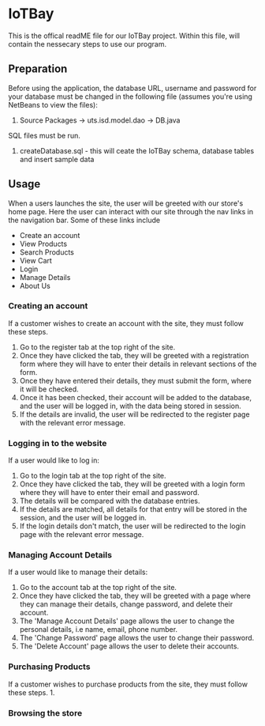 # IoTBay
This is the offical readME file for our IoTBay project.
Within this file, will contain the nessecary steps to use our program.

## Preparation
Before using the application, the database URL, username and password for your database must be changed in the following file (assumes you're using NetBeans to view the files):
  1. Source Packages -> uts.isd.model.dao -> DB.java

SQL files must be run.
1. createDatabase.sql - this will ceate the IoTBay schema, database tables and insert sample data

## Usage
When a users launches the site, the user will be greeted with our store's home page. Here the user can interact with our site through the nav links in the navigation bar. 
Some of these links include
- Create an account
- View Products
- Search Products
- View Cart
- Login
- Manage Details
- About Us

### Creating an account
If a customer wishes to create an account with the site, they must follow these steps.
1. Go to the register tab at the top right of the site.
2. Once they have clicked the tab, they will be greeted with a registration form where they will have to enter their details in relevant sections of the form.
3. Once they have entered their details, they must submit the form, where it will be checked.
4. Once it has been checked, their account will be added to the database, and the user will be logged in, with the data being stored in session.
5. If the details are invalid, the user will be redirected to the register page with the relevant error message.


### Logging in to the website
If a user would like to log in:
1. Go to the login tab at the top right of the site.
2. Once they have clicked the tab, they will be greeted with a login form where they will have to enter their email and password.
3. The details will be compared with the database entries.
4. If the details are matched, all details for that entry will be stored in the session, and the user will be logged in.
5. If the login details don't match, the user will be redirected to the login page with the relevant error message.

### Managing Account Details
If a user would like to manage their details:
1. Go to the account tab at the top right of the site.
2. Once they have clicked the tab, they will be greeted with a page where they can manage their details, change password, and delete their account.
3. The 'Manage Account Details' page allows the user to change the personal details, i.e name, email, phone number.
4. The 'Change Password' page allows the user to change their password.
5. The 'Delete Account' page allows the user to delete their accounts.

### Purchasing Products
If a customer wishes to purchase products from the site, they must follow these steps.
1.

### Browsing the store

